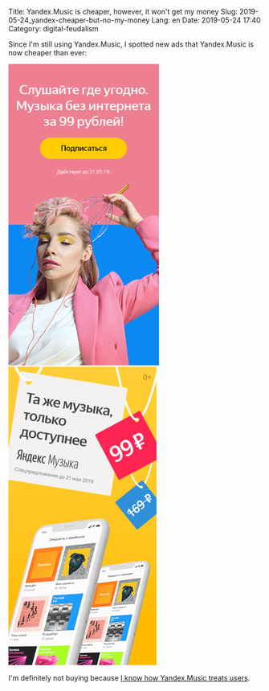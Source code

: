 Title: Yandex.Music is cheaper, however, it won't get my money
Slug: 2019-05-24_yandex-cheaper-but-no-my-money
Lang: en
Date: 2019-05-24 17:40
Category: digital-feudalism

Since I'm still using Yandex.Music, I spotted new ads that Yandex.Music is now cheaper than ever:

![Cheaper Yandex.Music][cheaper-01]
![Cheaper Yandex.Music][cheaper-02]

I'm definitely not buying because [I know how Yandex.Music treats users][pain-lost].

[cheaper-01]: ../../img/2019-05-24_yandex-cheaper-01.png
[cheaper-02]: ../../img/2019-05-24_yandex-cheaper-02.png
[pain-lost]: yandex-music-pain-cynic-paradise-no-more.html
